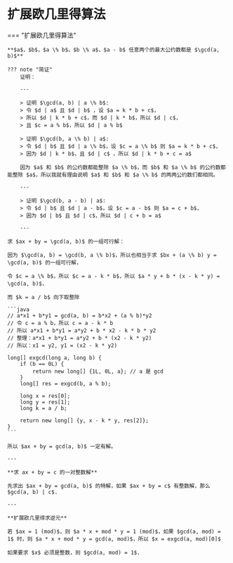 # 扩展欧几里得算法

=== "扩展欧几里得算法"

    **$a$，$b$，$a \% b$，$b \% a$，$a - b$ 任意两个的最大公约数都是 $\gcd(a, b)$**

    ??? note "简证"
        证明：

        ---

        > 证明 $\gcd(a, b) | a \% b$: 
        > 令 $d | a$ 且 $d | b$ ，设 $a = k * b + c$，
        > 所以 $d | k * b + c$，而 $d | k * b$，所以 $d | c$，
        > 且 $c = a % b$，所以 $d | a % b$
        
        > 证明 $\gcd(b, a \% b) | a$:
        > 令 $d | b$ 且 $d | a \% b$，设 $c = a \% b$ 则 $a = k * b + c$，
        > 因为 $d | k * b$，且 $d | c$ ，所以 $d | k * b + c = a$

        因为 $a$ 和 $b$ 的公约数都能整除 $a \% b$，而 $b$ 和 $a \% b$ 的公约数都能整除 $a$，所以我就有理由说明 $a$ 和 $b$ 和 $a \% b$ 的两两公约数们都相同。
    
        ---

        > 证明 $\gcd(b, a - b) | a$:
        > 令 $d | b$ 且 $d | a - b$，设 $c = a - b$ 则 $a = c + b$，
        > 因为 $d | b$ 且 $d | c$，所以 $d | c + b = a$

        ---

    求 $ax + by = \gcd(a, b)$ 的一组可行解：

    因为 $\gcd(a, b) = \gcd(b, a \% b)$，所以也相当于求 $bx + (a \% b) y = \gcd(a, b)$ 的一组可行解，

    令 $c = a \% b$，所以 $c = a - k * b$，所以 $a * y + b * (x - k * y) = \gcd(a, b)$，

    而 $k = a / b$ 向下取整除

    ```java
	// a*x1 + b*y1 = gcd(a, b) = b*x2 + (a % b)*y2
	// 令 c = a % b，所以 c = a - k * b
	// 所以 a*x1 + b*y1 = a*y2 + b * x2 - k * b * y2
	// 整理：a*x1 + b*y1 = a*y2 + b * (x2 - k * y2)
	// 所以：x1 = y2, y1 = (x2 - k * y2)
	
	long[] exgcd(long a, long b) {
		if (b == 0L) {
			return new long[] {1L, 0L, a}; // a 是 gcd
		}
		long[] res = exgcd(b, a % b);
		
		long x = res[0];
		long y = res[1];
		long k = a / b;
		
		return new long[] {y, x - k * y, res[2]};
	}
    ```

    所以 $ax + by = gcd(a, b)$ 一定有解。

    ---

    **求 ax + by = c 的一对整数解**

    先求出 $ax + by = gcd(a, b)$ 的特解，如果 $ax + by = c$ 有整数解，那么 $gcd(a, b) | c$.

    ---

    **扩展欧几里得求逆元**

    若 $ax = 1 (mod)$，则 $a * x + mod * y = 1 (mod)$，如果 $gcd(a, mod) = 1$ 时，则 $a * x + mod * y = gcd(a, mod)$，所以 $x = exgcd(a, mod)[0]$

    如果要求 $x$ 必须是整数，则 $gcd(a, mod) = 1$.